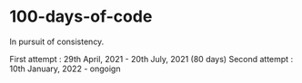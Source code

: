 # 100-days-of-code
In pursuit of consistency. 

First attempt : 29th April, 2021  - 20th July, 2021 (80 days) 
Second attempt : 10th January, 2022 - ongoign 
